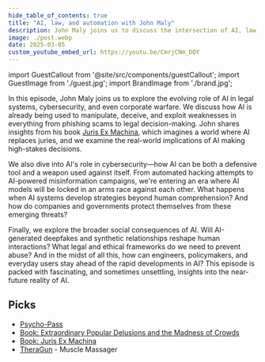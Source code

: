 ```yaml
---
hide_table_of_contents: true
title: "AI, law, and automation with John Maly"
description: John Maly joins us to discuss the intersection of AI, law, and the unintended consequences of automation. We dive into the ethical and legal challenges of AI decision-making, the risks of AI systems working against each other, and how technology is reshaping society in unpredictable ways.
image: ./post.webp
date: 2025-03-05
custom_youtube_embed_url: https://youtu.be/CmrjCNm_DQY
---
```


import GuestCallout from '@site/src/components/guestCallout';
import GuestImage from './guest.jpg';
import BrandImage from './brand.jpg';

<GuestCallout name="John Maly" link="https://www.linkedin.com/in/jmaly" image={GuestImage} brandImg={BrandImage} />

In this episode, John Maly joins us to explore the evolving role of AI in legal systems, cybersecurity, and even corporate warfare. We discuss how AI is already being used to manipulate, deceive, and exploit weaknesses in everything from phishing scams to legal decision-making. John shares insights from his book [Juris Ex Machina](https://www.goodreads.com/en/book/show/209529202-juris-ex-machina), which imagines a world where AI replaces juries, and we examine the real-world implications of AI making high-stakes decisions.

<!-- truncate -->

We also dive into AI's role in cybersecurity—how AI can be both a defensive tool and a weapon used against itself. From automated hacking attempts to AI-powered misinformation campaigns, we're entering an era where AI models will be locked in an arms race against each other. What happens when AI systems develop strategies beyond human comprehension? And how do companies and governments protect themselves from these emerging threats?

Finally, we explore the broader social consequences of AI. Will AI-generated deepfakes and synthetic relationships reshape human interactions? What legal and ethical frameworks do we need to prevent abuse? And in the midst of all this, how can engineers, policymakers, and everyday users stay ahead of the rapid developments in AI? This episode is packed with fascinating, and sometimes unsettling, insights into the near-future reality of AI.


## Picks  
- [Psycho-Pass](https://www.imdb.com/title/tt2379308/)
- [Book: Extraordinary Popular Delusions and the Madness of Crowds](https://www.goodreads.com/book/show/162120.Extraordinary_Popular_Delusions_and_the_Madness_of_Crowds)
- [Book: Juris Ex Machina](https://www.goodreads.com/en/book/show/209529202-juris-ex-machina) 
- [TheraGun](https://www.therabody.com/eu/en-ch/massage-guns/) - Muscle Massager
